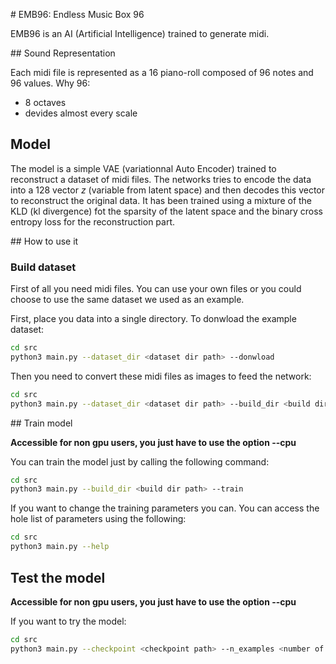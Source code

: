 # EMB96: Endless Music Box 96

EMB96 is an AI (Artificial Intelligence) trained to generate midi.


## Sound Representation

Each midi file is represented as a 16 piano-roll composed of 96 notes and 96 values.
Why 96:
  * 8 octaves
  * devides almost every scale


## Model

The model is a simple VAE (variationnal Auto Encoder) trained to reconstruct a dataset of midi files.
The networks tries to encode the data into a 128 vector $z$ (variable from latent space) and then decodes this vector to reconstruct the original data.
It has been trained using a mixture of the KLD (kl divergence) fot the sparsity of the latent space and the binary cross entropy loss for the reconstruction part.


## How to use it

### Build dataset

First of all you need midi files. You can use your own files or you could choose to use the same dataset we used as an example.

First, place you data into a single directory.
To donwload the example dataset:

```bash
cd src
python3 main.py --dataset_dir <dataset dir path> --donwload
```

Then you need to convert these midi files as images to feed the network:

```bash
cd src
python3 main.py --dataset_dir <dataset dir path> --build_dir <build dir path> --build
```

## Train model

**Accessible for non gpu users, you just have to use the option --cpu**

You can train the model just by calling the following command:

```bash
cd src
python3 main.py --build_dir <build dir path> --train
```

If you want to change the training parameters you can. You can access the hole list of parameters using the following:

```bash
cd src
python3 main.py --help
```

## Test the model

**Accessible for non gpu users, you just have to use the option --cpu**

If you want to try the model:

```bash
cd src
python3 main.py --checkpoint <checkpoint path> --n_examples <number of generated midi files> --output_dir <output directory> --test
```

